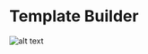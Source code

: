 # Template Builder


![alt text](https://github.com/Logic-Hamza/electron-grapesjs/blob/master/pic/editor.PNG)
